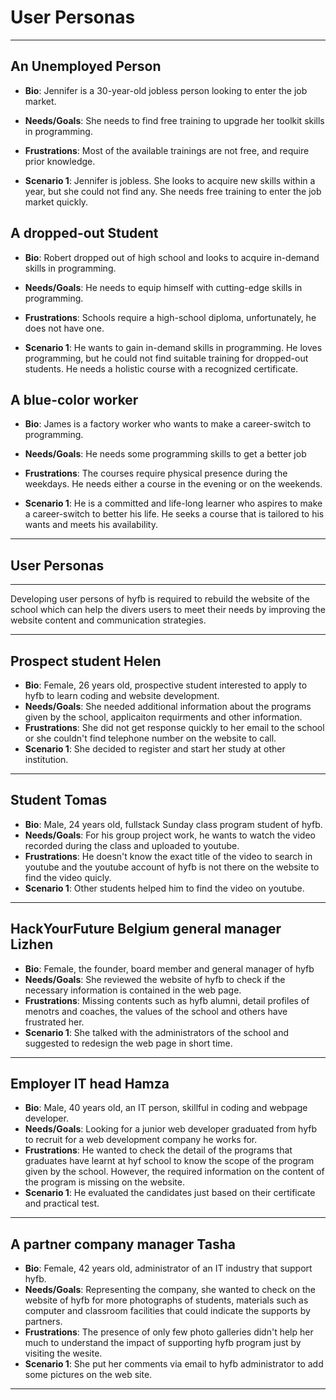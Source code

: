 # User Personas

<!-- some introduction -->

---

<!-- a persona -->

## An Unemployed Person

- **Bio**: Jennifer is a 30-year-old jobless person looking to enter the job
  market.

- **Needs/Goals**: She needs to find free training to upgrade her toolkit skills
  in programming.
- **Frustrations**: Most of the available trainings are not free, and require
  prior knowledge.
- **Scenario 1**: Jennifer is jobless. She looks to acquire new skills within a
  year, but she could not find any. She needs free training to enter the job
  market quickly.

## A dropped-out Student

- **Bio**: Robert dropped out of high school and looks to acquire in-demand
  skills in programming.

- **Needs/Goals**: He needs to equip himself with cutting-edge skills in
  programming.
- **Frustrations**: Schools require a high-school diploma, unfortunately, he
  does not have one.
- **Scenario 1**: He wants to gain in-demand skills in programming. He loves
  programming, but he could not find suitable training for dropped-out students.
  He needs a holistic course with a recognized certificate.

## A blue-color worker

- **Bio**: James is a factory worker who wants to make a career-switch to
  programming.

- **Needs/Goals**: He needs some programming skills to get a better job
- **Frustrations**: The courses require physical presence during the weekdays.
  He needs either a course in the evening or on the weekends.
- **Scenario 1**: He is a committed and life-long learner who aspires to make a
  career-switch to better his life. He seeks a course that is tailored to his
  wants and meets his availability.

---

## User Personas

<!-- some introduction -->

---

Developing user persons of hyfb is required to rebuild the website of the school
which can help the divers users to meet their needs by improving the website
content and communication strategies.

---

<!-- a persona -->

## Prospect student Helen

- **Bio**: Female, 26 years old, prospective student interested to apply to hyfb
  to learn coding and website development.
- **Needs/Goals**: She needed additional information about the programs given by
  the school, applicaiton requirments and other information.
- **Frustrations**: She did not get response quickly to her email to the school
  or she couldn't find telephone number on the website to call.
- **Scenario 1**: She decided to register and start her study at other
  institution.

---

## Student Tomas

- **Bio**: Male, 24 years old, fullstack Sunday class program student of hyfb.
- **Needs/Goals**: For his group project work, he wants to watch the video
  recorded during the class and uploaded to youtube.
- **Frustrations**: He doesn't know the exact title of the video to search in
  youtube and the youtube account of hyfb is not there on the website to find
  the video quicly.
- **Scenario 1**: Other students helped him to find the video on youtube.

---

## HackYourFuture Belgium general manager Lizhen

- **Bio**: Female, the founder, board member and general manager of hyfb
- **Needs/Goals**: She reviewed the website of hyfb to check if the necessary
  information is contained in the web page.
- **Frustrations**: Missing contents such as hyfb alumni, detail profiles of
  menotrs and coaches, the values of the school and others have frustrated her.
- **Scenario 1**: She talked with the administrators of the school and suggested
  to redesign the web page in short time.

---

## Employer IT head Hamza

- **Bio**: Male, 40 years old, an IT person, skillful in coding and webpage
  developer.
- **Needs/Goals**: Looking for a junior web developer graduated from hyfb to
  recruit for a web development company he works for.
- **Frustrations**: He wanted to check the detail of the programs that graduates
  have learnt at hyf school to know the scope of the program given by the
  school. However, the required information on the content of the program is
  missing on the website.
- **Scenario 1**: He evaluated the candidates just based on their certificate
  and practical test.

---

## A partner company manager Tasha

- **Bio**: Female, 42 years old, administrator of an IT industry that support
    hyfb.
- **Needs/Goals**: Representing the company, she wanted to check on the website
  of hyfb for more photographs of students, materials such as computer and
  classroom facilities that could indicate the supports by partners.
- **Frustrations**: The presence of only few photo galleries didn't help her
  much to understand the impact of supporting hyfb program just by visiting the
  wesite.
- **Scenario 1**: She put her comments via email to hyfb administrator to add
  some pictures on the web site.

---

<!-- more personas ... -->
